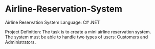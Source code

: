 # Airline-Reservation-System
Airline Reservation System
Language: C# .NET

Project Definition: The task is to create a mini airline reservation system. The system must be able to handle two types of users: Customers and Administrators.

